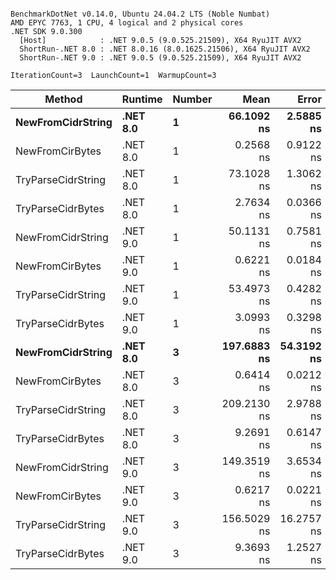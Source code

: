 ```

BenchmarkDotNet v0.14.0, Ubuntu 24.04.2 LTS (Noble Numbat)
AMD EPYC 7763, 1 CPU, 4 logical and 2 physical cores
.NET SDK 9.0.300
  [Host]            : .NET 9.0.5 (9.0.525.21509), X64 RyuJIT AVX2
  ShortRun-.NET 8.0 : .NET 8.0.16 (8.0.1625.21506), X64 RyuJIT AVX2
  ShortRun-.NET 9.0 : .NET 9.0.5 (9.0.525.21509), X64 RyuJIT AVX2

IterationCount=3  LaunchCount=1  WarmupCount=3  

```
| Method             | Runtime  | Number | Mean        | Error      | StdDev    | Min         | Max         | Allocated |
|------------------- |--------- |------- |------------:|-----------:|----------:|------------:|------------:|----------:|
| **NewFromCidrString**  | **.NET 8.0** | **1**      |  **66.1092 ns** |  **2.5885 ns** | **0.1419 ns** |  **66.0021 ns** |  **66.2701 ns** |         **-** |
| NewFromCirBytes    | .NET 8.0 | 1      |   0.2568 ns |  0.9122 ns | 0.0500 ns |   0.2028 ns |   0.3015 ns |         - |
| TryParseCidrString | .NET 8.0 | 1      |  73.1028 ns |  1.3062 ns | 0.0716 ns |  73.0384 ns |  73.1799 ns |         - |
| TryParseCidrBytes  | .NET 8.0 | 1      |   2.7634 ns |  0.0366 ns | 0.0020 ns |   2.7613 ns |   2.7653 ns |         - |
| NewFromCidrString  | .NET 9.0 | 1      |  50.1131 ns |  0.7581 ns | 0.0416 ns |  50.0799 ns |  50.1597 ns |         - |
| NewFromCirBytes    | .NET 9.0 | 1      |   0.6221 ns |  0.0184 ns | 0.0010 ns |   0.6209 ns |   0.6228 ns |         - |
| TryParseCidrString | .NET 9.0 | 1      |  53.4973 ns |  0.4282 ns | 0.0235 ns |  53.4763 ns |  53.5226 ns |         - |
| TryParseCidrBytes  | .NET 9.0 | 1      |   3.0993 ns |  0.3298 ns | 0.0181 ns |   3.0884 ns |   3.1202 ns |         - |
| **NewFromCidrString**  | **.NET 8.0** | **3**      | **197.6883 ns** | **54.3192 ns** | **2.9774 ns** | **195.2094 ns** | **200.9908 ns** |         **-** |
| NewFromCirBytes    | .NET 8.0 | 3      |   0.6414 ns |  0.0212 ns | 0.0012 ns |   0.6401 ns |   0.6423 ns |         - |
| TryParseCidrString | .NET 8.0 | 3      | 209.2130 ns |  2.9788 ns | 0.1633 ns | 209.0787 ns | 209.3947 ns |         - |
| TryParseCidrBytes  | .NET 8.0 | 3      |   9.2691 ns |  0.6147 ns | 0.0337 ns |   9.2341 ns |   9.3013 ns |         - |
| NewFromCidrString  | .NET 9.0 | 3      | 149.3519 ns |  3.6534 ns | 0.2003 ns | 149.1530 ns | 149.5535 ns |         - |
| NewFromCirBytes    | .NET 9.0 | 3      |   0.6217 ns |  0.0221 ns | 0.0012 ns |   0.6206 ns |   0.6230 ns |         - |
| TryParseCidrString | .NET 9.0 | 3      | 156.5029 ns | 16.2757 ns | 0.8921 ns | 155.7934 ns | 157.5044 ns |         - |
| TryParseCidrBytes  | .NET 9.0 | 3      |   9.3693 ns |  1.2527 ns | 0.0687 ns |   9.2920 ns |   9.4232 ns |         - |

